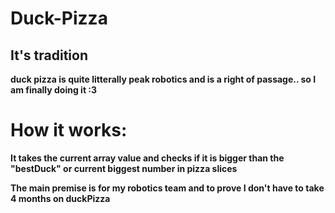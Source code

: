 # Duck-Pizza
## It's tradition
**duck pizza is quite litterally peak robotics and is a right of passage.. so I am finally doing it :3**

# How it works:
**It takes the current array value and checks if it is bigger than the "bestDuck" or current biggest number in pizza slices**

**The main premise is for my robotics team and to prove I don't have to take 4 months on duckPizza**